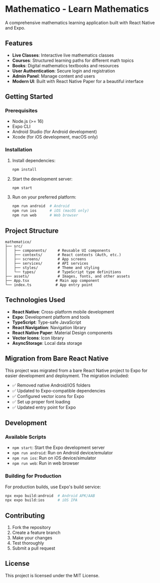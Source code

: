 # Mathematico - Learn Mathematics

A comprehensive mathematics learning application built with React Native and Expo.

## Features

- **Live Classes**: Interactive live mathematics classes
- **Courses**: Structured learning paths for different math topics
- **Books**: Digital mathematics textbooks and resources
- **User Authentication**: Secure login and registration
- **Admin Panel**: Manage content and users
- **Modern UI**: Built with React Native Paper for a beautiful interface

## Getting Started

### Prerequisites

- Node.js (>= 16)
- Expo CLI
- Android Studio (for Android development)
- Xcode (for iOS development, macOS only)

### Installation

1. Install dependencies:
   ```bash
   npm install
   ```

2. Start the development server:
   ```bash
   npm start
   ```

3. Run on your preferred platform:
   ```bash
   npm run android  # Android
   npm run ios      # iOS (macOS only)
   npm run web      # Web browser
   ```

## Project Structure

```
mathematico/
├── src/
│   ├── components/     # Reusable UI components
│   ├── contexts/       # React contexts (Auth, etc.)
│   ├── screens/        # App screens
│   ├── services/       # API services
│   ├── styles/         # Theme and styling
│   └── types/          # TypeScript type definitions
├── assets/             # Images, fonts, and other assets
├── App.tsx            # Main app component
└── index.ts           # App entry point
```

## Technologies Used

- **React Native**: Cross-platform mobile development
- **Expo**: Development platform and tools
- **TypeScript**: Type-safe JavaScript
- **React Navigation**: Navigation library
- **React Native Paper**: Material Design components
- **Vector Icons**: Icon library
- **AsyncStorage**: Local data storage

## Migration from Bare React Native

This project was migrated from a bare React Native project to Expo for easier development and deployment. The migration included:

- ✅ Removed native Android/iOS folders
- ✅ Updated to Expo-compatible dependencies
- ✅ Configured vector icons for Expo
- ✅ Set up proper font loading
- ✅ Updated entry point for Expo

## Development

### Available Scripts

- `npm start`: Start the Expo development server
- `npm run android`: Run on Android device/emulator
- `npm run ios`: Run on iOS device/simulator
- `npm run web`: Run in web browser

### Building for Production

For production builds, use Expo's build service:

```bash
npx expo build:android  # Android APK/AAB
npx expo build:ios      # iOS IPA
```

## Contributing

1. Fork the repository
2. Create a feature branch
3. Make your changes
4. Test thoroughly
5. Submit a pull request

## License

This project is licensed under the MIT License.
